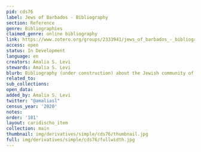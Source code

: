 ```yaml
---
pid: cds76
label: Jews of Barbados - Bibliography
section: Reference
genre: Bibliographies
claimed_genre: online bibliography
link: https://www.zotero.org/groups/2333941/jews_of_barbados_-_bibliography
access: open
status: In Development
language: en
creators: Amalia S. Levi
stewards: Amalia S. Levi
blurb: Bibliography (under construction) about the Jewish community of Barbados.
related_to:
sub_collections:
open_data:
added_by: Amalia S. Levi
twitter: "@amaliasl"
census_year: '2020'
notes:
order: '181'
layout: caridischo_item
collection: main
thumbnail: img/derivatives/simple/cds76/thumbnail.jpg
full: img/derivatives/simple/cds76/fullwidth.jpg
---
```

